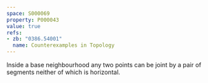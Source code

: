 ```yaml
---
space: S000069
property: P000043
value: true
refs:
- zb: "0386.54001"
  name: Counterexamples in Topology
---
```


Inside a base neighbourhood any two points can be joint by a pair of segments
neither of which is horizontal.
